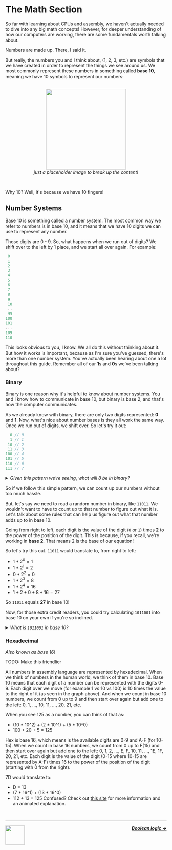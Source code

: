 # The Math Section

So far with learning about CPUs and assembly, we haven't actually needed to dive into any big math concepts! However, for deeper understanding of how our computers are working, there are some fundamentals worth talking about.

Numbers are made up. There, I said it.

But really, the numbers you and I think about, (1, 2, 3, etc.) are symbols that we have created in order to represent the things we see around us. We most commonly represent these numbers in something called **base 10**, meaning we have 10 symbols to represent our numbers:

<p align="center">
  <br />
  <img height="250" src="https://img2.annthegran.com/stockdesign/xlarge/grand_slam_designs/tim215.jpg">
  <br />
  <span>
    <em>
      just a placeholder image to break up the content!
    </em>
  </span>
</p>
<br />

Why 10? Well, it's because we have 10 fingers!

## Number Systems

Base 10 is something called a number system. The most common way we refer to numbers is in base 10, and it means that we have 10 digits we can use to represent any number.

Those digits are 0 - 9. So, what happens when we run out of digits? We shift over to the left by 1 place, and we start all over again. For example:
```js
 0
 1
 2
 3
 4
 5
 6
 7
 8
 9
 10
 ..
 99
100
101
...
109
110
```

This looks obvious to you, I know. We all do this without thinking about it. But how it works is important, because as I'm sure you've guessed, there's more than one number system. You've actually been hearing about one a lot throughout this guide. Remember all of our **1**s and **0**s we've been talking about?

### Binary

Binary is one reason why it's helpful to know about number systems. You and I know how to communicate in base 10, but binary is base 2, and that's how the computer communicates.

As we already know with binary, there are only two digits represented: **0** and **1**. Now, what's nice about number bases is they all work the same way. Once we run out of digits, we shift over. So let's try it out:

```js
  0 // 0
  1 // 1
 10 // 2
 11 // 3
100 // 4
101 // 5
110 // 6
111 // 7
```

<details>
<summary><i>Given this pattern we're seeing, what will 8 be in binary?</i></summary>
<br />
<i>Since we've run out of digits to use, we have to shift 1 place over. 8 in binary is `1000`.</i>
</details>

So if we follow this simple pattern, we can count up our numbers without too much hassle.

But, let's say we need to read a random number in binary, like `11011`. We wouldn't want to have to count up to that number to figure out what it is. Let's talk about some rules that can help us figure out what that number adds up to in base 10.

Going from right to left, each digit is the value of the digit (`0` or `1`) times **2** to the power of the position of the digit. This is because, if you recall, we're working in **base 2**. That means 2 is the base of our equation!

So let's try this out. `11011` would translate to, from right to left:

- $1 * 2^0 = 1$
- $1 * 2^1 = 2$
- $0 * 2^2 = 0$
- $1 * 2^3 = 8$
- $1 * 2^4 = 16$
- $1 + 2 + 0 + 8 + 16 = 27$

So `11011` equals **27** in base 10!

Now, for those extra credit readers, you could try calculating `1011001` into base 10 on your own if you're so inclined.

<details>
<summary><i>What is <code>1011001</code> in base 10?</i></summary>
<br />
<i>
As a reminder, we're calculating from right to left.

- $1 * 2^0 = 1$
- $0 * 2^1 = 0$
- $0 * 2^2 = 0$
- $1 * 2^3 = 8$
- $1 * 2^4 = 16$
- $0 * 2^5 = 0$
- $1 * 2^6 = 64$
- $1 + 0 + 0 + 8 + 16 + 0 + 64 = 89$

So `1011001` is 89 in base 10.
</i>
</details>

### Hexadecimal
  _Also known as base 16!_

TODO: Make this friendlier

All numbers in assembly language are represented by hexadecimal.
When we think of numbers in the human world, we think of them in base 10. Base 10 means that each digit of a number can be represented with the digits 0-9. Each digit over we move (for example 1 vs 10 vs 100) is 10 times the value to the right of it (as seen in the graph above). And when we count in base 10 numbers, we count from 0 up to 9 and then start over again but add one to the left: 0, 1, ..., 10, 11, ..., 20, 21, etc.

When you see 125 as a number, you can think of that as:

- (10 * 10^2) + (2 * 10^1) + (5 * 10^0)
- 100 + 20 + 5 = 125

Hex is base 16, which means is the available digits are 0-9 and A-F (for 10-15).  When we count in base 16 numbers, we count from 0 up to F(15) and then start over again but add one to the left: 0, 1, 2, ..., E, F, 10, 11, ..., 1E, 1F, 20, 21, etc. Each digit is the value of the digit (0-15 where 10-15 are represented by A-F) times 16 to the power of the position of the digit (starting with 0 from the right).

7D would translate to:

- D = 13
- (7 * 16^1) + (13 * 16^0)
- 112 + 13 = 125
Confused? Check out [this site](https://www.mathsisfun.com/binary-number-system.html) for more information and an animated explanation.

<br />

---

<a href="/guide/writing-code/uppercaser.md">
  <picture>
    <source media="(prefers-color-scheme: dark)" srcset="https://cloud-5aq8uo1rv-hack-club-bot.vercel.app/0backd.png">
    <img align="left" width="60" src="https://cloud-5v3nvbscw-hack-club-bot.vercel.app/0backl.png" />
  </picture>
</a>

<p align="right">
  <em>
    <b>
      <a href="/guide/math/boolean-logic.md">
        Boolean logic →
      </a>
    </b>
  </em>
</p>
